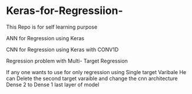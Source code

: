 # Keras-for-Regressiion-
This Repo is for self learning purpose 


ANN for Regression using  Keras 

CNN for Regression using Keras  with CONV1D 

Regression problem with Multi- Target Regression 


If any one wants to use for only regression using Single target Varibale He can  Delete the second target varaible and change the cnn architecture   Dense 2 to Dense 1 last layer of model 
